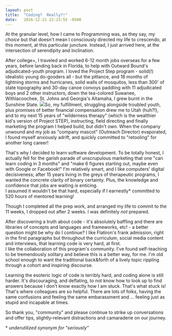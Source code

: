 ```yaml
---
layout: post
title:  "Coding?  Really?!"
date:   2016-12-21 22:23:55 -0500
---
```



At the granular level, how I came to Programming was, as they say, my *choice* but that doesn't mean I consciously directed my life to crescendo, at this moment, at this particular juncture.  Instead, I just arrived here, at the intersection of serendipity and inclination.

After college+, I traveled and worked 6-12 month jobs overseas for a few years, before landing back in Florida, to help with Outward Bound's adjudicated-youth program.  I loved the Project Step program - solid(!) idealistic young do-gooders all - but the pittance, and 18 months of lightning storms and hurricanes, solid walls of mosquitos, less than 300' of state topography and 30-day canoe convoys paddling with 11 adjudicated boys and 2 other instructors, down the tea-colored Suwanee, Withlacoochee, St. Johns and Georgia's Altamaha, I grew burnt in the Sunshine State. ![](http://i.imgur.com/K25jXue.jpg)So, my fulfillment, struggling alongside troubled youth, plus promises of better financial compensation drew me to Utah (huh?!), and to my next 15 years of "wilderness therapy" (which is the wealthier kid's version of Project STEP), instructing, field directing and finally marketing the program I helped build, but didn't own.  When the company unwound and my job as "company mascot" (Outreach Director) evaporated, I found myself anxiously adrift, and quickly committed to "retooling" for another long career!

That's why I decided to learn software development.  To be totally honest, I actually fell for the garish parade of unscrupulous marketing that one "can learn coding in 3 months" and "make 6 figures starting out, maybe even with Google or Facebook!"  I'm relatively smart, and I like computers' digital decisiveness; after 15 years living in the greys of therapeutic programs, I wanted the concrete clarity of binary certainty. Plus, the knowledge and confidence that jobs are waiting *is* enticing.  
I assumed it wouldn't be that hard, especially if I earnestly\* committed to 520 hours of mentored learning!

Though I completed all the prep work, and arranged my life to commit to the 11 weeks, I dropped out after 2 weeks.  I was definitely *not* prepared.

After discovering a truth about code - it's absolutely baffling and there are libraries of concepts and languages and frameworks, etc! - a better question might be why do I continue? 
I like Flatiron's frank admission, right in the first paragraphs but throughout the curriculum, social media content and interviews, that learning code is very hard, at first.  
I like the collaboration of this program's community.  I've found self-teaching to be tremendously solitary and believe this is a better way, for me.  I'm old school enough to want the traditional back&forth of a lively topic rippling through a cohort and inspiring discourse.  

Learning the esoteric logic of code is terribly hard, and coding alone is still harder.  It's discouraging, and deflating, to not know how to look up to find answers because I don't know exactly how I am stuck. That's what stuck is!  
That's where colleagues are so helpful.  There are lots of folks, having the same confusions and feeling the same embarassment and ... feeling just as stupid and incapable at times.

So thank you, "community" and please continue to strike up conversations and offer tips, slightly-relevant distractions and camaraderie on our journey.


\* *underutilized synonym for "seriously"*

